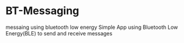 # BT-Messaging
messaing using bluetooth low energy
Simple App using Bluetooth Low Energy(BLE) to send and receive messages
